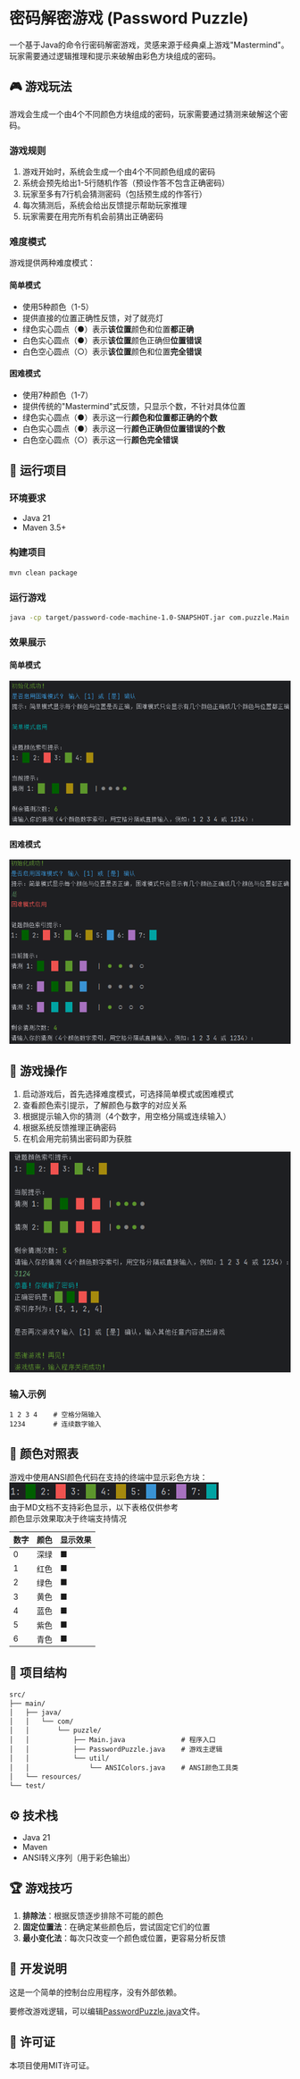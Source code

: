# 密码解密游戏 (Password Puzzle)

一个基于Java的命令行密码解密游戏，灵感来源于经典桌上游戏"Mastermind"。玩家需要通过逻辑推理和提示来破解由彩色方块组成的密码。

## 🎮 游戏玩法

游戏会生成一个由4个不同颜色方块组成的密码，玩家需要通过猜测来破解这个密码。

### 游戏规则

1. 游戏开始时，系统会生成一个由4个不同颜色组成的密码
2. 系统会预先给出1-5行随机作答（预设作答不包含正确密码）
3. 玩家至多有7行机会猜测密码（包括预生成的作答行）
4. 每次猜测后，系统会给出反馈提示帮助玩家推理
5. 玩家需要在用完所有机会前猜出正确密码

### 难度模式

游戏提供两种难度模式：

#### 简单模式
- 使用5种颜色（1-5）
- 提供直接的位置正确性反馈，对了就亮灯
- 绿色实心圆点（●）表示**该位置**颜色和位置**都正确**
- 白色实心圆点（●）表示**该位置**颜色正确但**位置错误**
- 白色空心圆点（○）表示**该位置**颜色和位置**完全错误**

#### 困难模式
- 使用7种颜色（1-7）
- 提供传统的"Mastermind"式反馈，只显示个数，不针对具体位置
- 绿色实心圆点（●）表示这一行**颜色和位置都正确的个数**
- 白色实心圆点（●）表示这一行**颜色正确但位置错误的个数**
- 白色空心圆点（○）表示这一行**颜色完全错误**

## 🚀 运行项目

### 环境要求
- Java 21
- Maven 3.5+

### 构建项目
```bash
mvn clean package
```

### 运行游戏
```bash
java -cp target/password-code-machine-1.0-SNAPSHOT.jar com.puzzle.Main
```

### 效果展示
#### 简单模式
![简单模式示例图](/pictures/简单模式.png "简单模式运行实例")

#### 困难模式
![困难模式示例图](/pictures/困难模式.png "困难模式运行实例")


## 🎯 游戏操作

1. 启动游戏后，首先选择难度模式，可选择简单模式或困难模式
2. 查看颜色索引提示，了解颜色与数字的对应关系
3. 根据提示输入你的猜测（4个数字，用空格分隔或连续输入）
4. 根据系统反馈推理正确密码
5. 在机会用完前猜出密码即为获胜  

![游戏过程](/pictures/游戏过程.png "运行实例")

### 输入示例
```
1 2 3 4    # 空格分隔输入
1234       # 连续数字输入
```

## 🎨 颜色对照表

游戏中使用ANSI颜色代码在支持的终端中显示彩色方块：  
![颜色示例图](/pictures/颜色示例.png "颜色实例")  
由于MD文档不支持彩色显示，以下表格仅供参考  
颜色显示效果取决于终端支持情况

| 数字 | 颜色 | 显示效果 |
|------|----|----------|
| 0    | 深绿 | ■        |
| 1    | 红色 | ■        |
| 2    | 绿色 | ■        |
| 3    | 黄色 | ■        |
| 4    | 蓝色 | ■        |
| 5    | 紫色 | ■        |
| 6    | 青色 | ■        |


## 📁 项目结构

```
src/
├── main/
│   ├── java/
│   │   └── com/
│   │       └── puzzle/
│   │           ├── Main.java              # 程序入口
│   │           ├── PasswordPuzzle.java    # 游戏主逻辑
│   │           └── util/
│   │               └── ANSIColors.java    # ANSI颜色工具类
│   └── resources/
└── test/
```

## ⚙️ 技术栈

- Java 21
- Maven
- ANSI转义序列（用于彩色输出）

## 🏆 游戏技巧

1. **排除法**：根据反馈逐步排除不可能的颜色
2. **固定位置法**：在确定某些颜色后，尝试固定它们的位置
3. **最小变化法**：每次只改变一个颜色或位置，更容易分析反馈

## 📝 开发说明

这是一个简单的控制台应用程序，没有外部依赖。

要修改游戏逻辑，可以编辑[PasswordPuzzle.java](src/main/java/com/puzzle/PasswordPuzzle.java)文件。

## 📄 许可证

本项目使用MIT许可证。